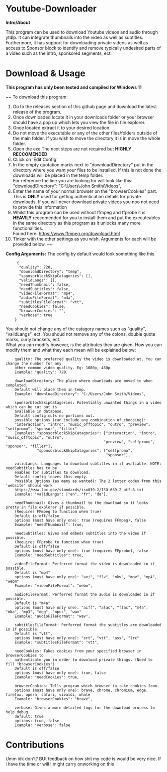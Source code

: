 # Youtube-Downloader

**Intro/About**
  
This program can be used to download Youtube videos and audio through ytdlp. It can integrate thumbnails into the video as well as subtitles. Furthermore, it has support for downloading private videos as well as access to Sponsor block to identify and remove typically undesired parts of a video such as the intro, sponsored segments, ect.

# Download & Usage

**This program has only been tested and compiled for Windows 11**

~~
To download this program:
1.  Go to the releases section of this github page and download the latest release of the program.
2.  Once downloaded locate it in your downloads folder or your browser should have a pop up which lets you view the file in file explorer.
3.  Once located extract it to your desired location.
4.  Do not move the executable or any of the other files/folders outside of the main folder. If you wish to move the directory it is in move the whole folder.
5.  Open the exe
The next steps are not required but **HIGHLY RECCOMENDED**
6.  CLick on 'Edit Config'
7.  In the empty quotation marks next to "downloadDirectory" put in the directory where you want your files to be installed. If this is not done the downloads will be placed in the temp folder.<br>
    For reference the line you are looking for will look like this:<br>
    "downloadDirectory": "C:\Users\John Smith\Videos",
8.  Enter the name of your normal browser on the "browserCookies" part. This is **ONLY** used for getting authentication details for private downloads. If you will never download private videos you noo not need to provide this information
9.  Whilst this program can be used without ffmpeg and ffprobe it is **HEAVILY** reccomended for you to install them and put the executeables in the same directory as this program as it unlocks many more functionalities. <br> Found here: https://www.ffmpeg.org/download.html<br>
10. Tinker with the other settings as you wish. Arguments for each will be provided below.
~~

**Config Arguments:**
The config by default would look something like this.
  
         {
          "quality": 720,
          "downloadDirectory": "temp",
          "sponsorblockSkipCatagories": [],
          "validLangs": [],
          "needThumbnail": false,
          "needSubtitles": false,
          "videoFileFormat": "mp4",
          "audioFileFormat": "m4a",
          "subtitlesFileFormat": "vtt",
          "needCookies": false,
          "browserCookies": "",
          "verbose": true
        }
You should not change any of the catagory names such as "quality", "validLangs", ect. You shoud not remove any of the colons, double quote marks, curly brackets, ect.<br>
What you can modify however, is the attributes they are given. How you can modify them and what they each mean will be explained below:<br>

        quality: The preferred quality the video is downloaded at. You can change the number for any
        other common video quality. Eg: 1080p, 480p 
        Example: "quality": 720,

        downloadDirectory: The place where downloads are moved to when completed. 
        Default will place them in temp.
        Example: "downloadDirectory": 'C:/Users/John Smith/Videos',

        sponsorblockSkipCatagories: Potentially unwanted things in a video which can be cut out is 
        avaliable in database. 
        Default config cuts no portions out.
        possible options (can include any combination of choosing): 
        "interaction", "intro", "music_offtopic", "outro", "preview", "selfpromo", "sponsor", "filler"
        Examples: "sponsorblockSkipCatagories": ["interaction", "intro", "music_offtopic", "outro", 
                                                "preview", "selfpromo", "sponsor", "filler"],
                  "sponsorblockSkipCatagories": ["selfpromo",
                                                 "sponsor"],

        validLangs: Languages to download subtitles in if avaliable. NOTE: needSubtitles has to be 
        enables for subtitles to download. 
        Default config leaves this empty.
        Possible Options (as many as wanted): The 2 letter codes from this 'website' should work 
        https://www.loc.gov/standards/iso639-2/ISO-639-2_utf-8.txt 
        Example: "validLangs": ["en", "fr", "de"],
        
        needThumbnail: Gives a thumbnail to the download so it looks pretty in file explorer if possible.
        (Requires FFmpeg to function when true)
        Default is off/false
        options (must have only one): true (requires FFmpeg), false
        Example: "needThumbnail": true,

        needSubtitles: Gives and embeds subtitles into the video if possible. 
        (Requires FFprobe to function when true)
        Default is off/false
        options (must have only one): true (requires FFprobe), false
        Example: "needSubtitles": true,

        videoFileFormat: Perferred format the video is downloaded in if possible. 
        Default is "mp4"
        options (must have only one): "avi", "flv", "mkv", "mov", "mp4", "webm"
        Example: "videoFileFormat": "webm",
        
        audioFileFormat: Perferred format the audio is downloaded in if possible. 
        Default is "m4a"
        options (must have only one): "aiff", "alac", "flac", "m4a", "mka", "mp3", "ogg", "opus", "wav"
        Example: "audioFileFormat": "wav",

        subtitlesFileFormat: Perferred format the subtitles are downloaded in if possible. 
        Default is "vtt",
        options (must have only one): "srt", "vtt", "ass", "lrc"
        Example: "subtitlesFileFormat": "vtt",
        
        needCookies: Takes cookies from your specified browser in browserCookies to 
        authenticate you in order to download private things. (Need to fill "browserCookies")
        Default is off/false
        options (must have only one): true, false
        Example: "needCookies": true,
       
        browserCookies: Tells program which browser to take cookies from.
        options (must have only one): brave, chrome, chromium, edge, firefox, opera, safari, vivaldi, whale
        Example: "browserCookies": "brave",

        verbose: Gives a more detailed logs for the download process to help debug.
        default: true
        options: true, false
        Example: "verbose": false

# Contributions
Umm idk don't? BUt feedback on how shit my code is would be very nice. If i have the time or will I might carry onworking on this
